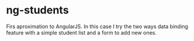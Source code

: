 # ng-students
Firs aproximation to AngularJS. In this case I try the two ways data binding feature with a simple 
student list and a form to add new ones.
